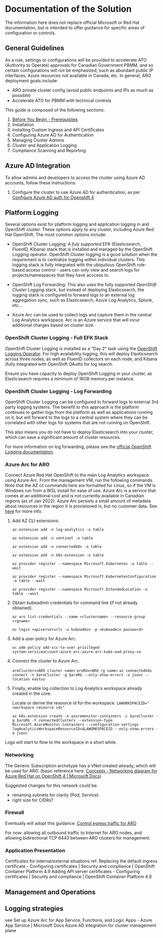 # Documentation of the Solution

The information here does not replace official Microsoft or Red Hat documentation, but is intended to offer guidance for specific areas of configuration or controls.

## General Guidelines

As a rule, settings or configurations will be provided to accelerate ATO (Authority to Operate) approvals for Canadian Government PBMM, and so certain configurations will not be emphasized, such as abundant public IP interfaces, Azure resources not available in Canada, etc.
In general, ARO deployment goals include:

- ARO private cluster config (avoid public endpoints and IPs as much as possible)
- Accelerate ATO for PBMM with technical controls

This guide is composed of the following sections:

1. [Before You Begin - Prerequisites](01-before-you-begin.md)
2. Installation
3. Installing Custom Ingress and API Certificates
4. Configuring Azure AD for Authentication
5. Managing Cluster Admins
6. Cluster and Application Logging
7. Compliance Scanning and Reporting


## Azure AD Integration

To allow admins and developers to access the cluster using Azure AD accounts, follow these instructions.

1. Configure the cluster to use Azure AD for authentication, as per [Configure Azure AD auth for Openshift 4](https://docs.microsoft.com/en-us/azure/openshift/configure-azure-ad-ui)

## Platform Logging

Several options exist for platform logging and application logging in and OpenShift cluster.  These options apply to any cluster, including Azure Red Hat OpenShift.  The most common options include:

* OpenShift Cluster Logging: A *fuly supported* EFK (Elasticsearch, FluentD, Kibana) stack that is installed and managed by the OpenShift Logging operator.  OpenShift Cluster logging is a good solution when the requirement is to centralize logging within individual clusters.  This logging stack is fully integrated with the ubiquitous OpenShift role-based access control - users can only view and search logs for projects/namespaces that they have acccess to.

* OpenShift Log Forwarding: This also uses the fully supported *OpenShift Cluster Logging* stack, but instead of deploying Elasticsearch, the logging stack is configured to forward logs to an external log aggregation sync, such as Elasticsearch, Azure Log Analytics, Splunk, etc...

* Azure Arc can be used to collect logs and capture them in the central Log Analytics workspace.  Arc is an Azure service that will incur additional charges based on cluster size.

### OpenShift Cluster Logging - Full EFK Stack

OpenShift Cluster Logging is installed as a "Day 2" task using the [OpenShift Logging Operator](https://docs.openshift.com/container-platform/4.9/logging/cluster-logging-deploying.html).  For high availability logging, this will deploy Elasticsearch across three nodes, as well as FluentD collectors on each node, and Kibana (fully integrated with OpenShift OAuth) for log search.

Ensure you have capacity to deploy OpenShift Logging in your cluster, as Elasticsearch requires a minimum of 16GB memory per instance.

### OpenShift Cluster Logging - Log Forwarding

OpenShift Cluster Logging can be configured to forward logs to external 3rd party logging systems.  The benefit to this approach is the platform continues to gather logs from the platform as well as applications running on it, but will forward to the logs to a central system where they can be correlated with other logs for systems that are not running on OpenShift.

This also means you do not have to deploy Elasticsearch into your cluster, which can save a significant amount of cluster resources.

For more information on log forwarding, please see the [official OpenShift Logging documentation](https://docs.openshift.com/container-platform/4.9/logging/cluster-logging-external.html).

### Azure Arc for ARO

Connect Azure Red Hat OpenShift to the main Log Analytics workspace using Azure Arc. From the management VM, run the following commands. Note that the AZ cli commands here are formatted for Linux, so if the VM is Windows run from a WSL install for ease of use.  Azure Arc is a service that comes at an additional cost and is not currently available in Canadian regions (as of Jan 2022). Azure Arc persists a small amount of metadata about resources in the region it is provisioned in, but no customer data. See [here](https://docs.microsoft.com/en-us/azure/azure-arc/servers/agent-overview#instance-metadata) for more info.

1. Add AZ CLI extensions.

    `az extension add -n log-analytics -o table`

    `az extension add -n sentinel -o table`

    `az extension add -n connectedk8s -o table`

    `az extension add -n k8s-extension -o table`

    `az provider register --namespace Microsoft.Kubernetes -o table --wait`

    `az provider register --namespace Microsoft.KubernetesConfiguration -o table --wait`

    `az provider register --namespace Microsoft.ExtendedLocation -o table --wait`

1. Obtain kubeadmin credentials for command line (if not already obtained).  

    `az aro list-credentials --name <clustername> --resource-group <rgname>`

    `oc login <apiserverurl> -u kubeadmin -p <kubeadmin password>`

1. Add a user policy for Azure Arc.

    `oc adm policy add-scc-to-user privileged system:serviceaccount:azure-arc:azure-arc-kube-aad-proxy-sa`

1. Connect the cluster to Azure Arc.

    `aroCluster=<ARO cluster name>`
    `aroRG=<ARO rg name>`
    `az connectedk8s connect -n $aroCluster -g $aroRG --only-show-errors -o jsonc --location eastus`

    

1. Finally, enable log collection to Log Analytics workspace already created in the core.  

    Locate or derive the resource id for the workspace.
    `LAWORKSPACEID="<workspace resource id>"`

    `az k8s-extension create -n azuremonitor-containers -c $aroCluster -g $aroRG -t connectedClusters --extension-type Microsoft.AzureMonitor.Containers --configuration-settings logAnalyticsWorkspaceResourceID=$LAWORKSPACEID --only-show-errors -o jsonc`

Logs will start to flow to the workspace in a short while.


### Networking

The Generic Subscription archetype has a VNet created already, which will be used for ARO. (basic reference here: [Concepts - Networking diagram for Azure Red Hat on OpenShift 4 | Microsoft Docs](https://docs.microsoft.com/en-us/azure/openshift/concepts-networking#whats-new-in-openshift-45))

Suggested changes for this network could be:

- renaming subnets for clarity (Pod, Service)
- right size for CIDRs?

### Firewall

Eventually will adopt this guidance: [Control egress traffic for ARO](https://docs.microsoft.com/en-us/azure/openshift/howto-restrict-egress)

For now: allowing all outbound traffic to Internet for ARO nodes, and allowing bidirectional TCP 6443 between ARO clusters for management.

### Application Presentation

Certificates for internal/external situations
ref: Replacing the default ingress certificate - Configuring certificates | Security and compliance | OpenShift Container Platform 4.9
Adding API server certificates - Configuring certificates | Security and compliance | OpenShift Container Platform 4.9

## Management and Operations

## Logging strategies

see Set up Azure Arc for App Service, Functions, and Logic Apps - Azure App Service | Microsoft Docs
Azure AD integration for cluster management plane
